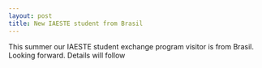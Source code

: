 ```yaml
---
layout: post
title: New IAESTE student from Brasil	
---
```


This summer our IAESTE student exchange program visitor is from Brasil. Looking forward. Details will follow


